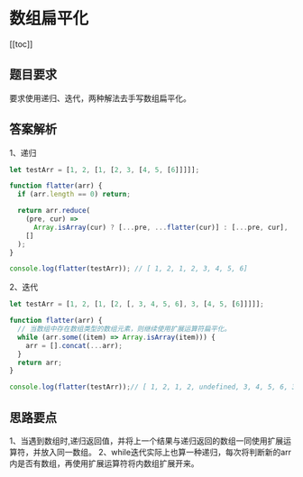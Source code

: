 
# 数组扁平化
[[toc]]


## 题目要求
要求使用递归、迭代，两种解法去手写数组扁平化。


## 答案解析
1、递归
```js
let testArr = [1, 2, [1, [2, 3, [4, 5, [6]]]]];

function flatter(arr) {
  if (arr.length == 0) return;

  return arr.reduce(
    (pre, cur) =>
      Array.isArray(cur) ? [...pre, ...flatter(cur)] : [...pre, cur],
    []
  );
}

console.log(flatter(testArr)); // [ 1, 2, 1, 2, 3, 4, 5, 6]

```

2、迭代
```js
let testArr = [1, 2, [1, [2, [, 3, 4, 5, 6], 3, [4, 5, [6]]]]];

function flatter(arr) {
  // 当数组中存在数组类型的数组元素，则继续使用扩展运算符扁平化。
  while (arr.some((item) => Array.isArray(item))) {
    arr = [].concat(...arr);
  }
  return arr;
}

console.log(flatter(testArr));// [ 1, 2, 1, 2, undefined, 3, 4, 5, 6, 3, 4, 5, 6 ]

```




## 思路要点
1、当遇到数组时,递归返回值，并将上一个结果与递归返回的数组一同使用扩展运算符，并放入同一数组。
2、while迭代实际上也算一种递归，每次将判断新的arr内是否有数组，再使用扩展运算符将内数组扩展开来。

